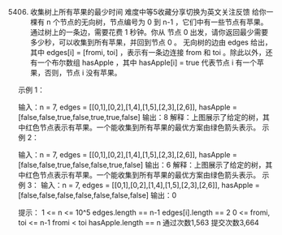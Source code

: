 5406. 收集树上所有苹果的最少时间
难度中等5收藏分享切换为英文关注反馈
给你一棵有 n 个节点的无向树，节点编号为 0 到 n-1 ，它们中有一些节点有苹果。通过树上的一条边，需要花费 1 秒钟。你从 节点 0 出发，请你返回最少需要多少秒，可以收集到所有苹果，并回到节点 0 。
无向树的边由 edges 给出，其中 edges[i] = [fromi, toi] ，表示有一条边连接 from 和 toi 。除此以外，还有一个布尔数组 hasApple ，其中 hasApple[i] = true 代表节点 i 有一个苹果，否则，节点 i 没有苹果。
 
示例 1：

输入：n = 7, edges = [[0,1],[0,2],[1,4],[1,5],[2,3],[2,6]], hasApple = [false,false,true,false,true,true,false]
输出：8 
解释：上图展示了给定的树，其中红色节点表示有苹果。一个能收集到所有苹果的最优方案由绿色箭头表示。
示例 2：

输入：n = 7, edges = [[0,1],[0,2],[1,4],[1,5],[2,3],[2,6]], hasApple = [false,false,true,false,false,true,false]
输出：6
解释：上图展示了给定的树，其中红色节点表示有苹果。一个能收集到所有苹果的最优方案由绿色箭头表示。
示例 3：
输入：n = 7, edges = [[0,1],[0,2],[1,4],[1,5],[2,3],[2,6]], hasApple = [false,false,false,false,false,false,false]
输出：0
 
提示：
1 <= n <= 10^5
edges.length == n-1
edges[i].length == 2
0 <= fromi, toi <= n-1
fromi < toi
hasApple.length == n
通过次数1,563
提交次数3,664